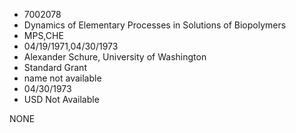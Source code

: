 * 7002078
* Dynamics of Elementary Processes in Solutions of Biopolymers
* MPS,CHE
* 04/19/1971,04/30/1973
* Alexander Schure, University of Washington
* Standard Grant
*   name not available
* 04/30/1973
* USD Not Available

NONE